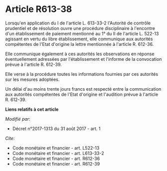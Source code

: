 # Article R613-38

Lorsqu'en application du I de l'article L. 613-33-2 l'Autorité de contrôle prudentiel et de résolution ouvre une procédure
disciplinaire à l'encontre d'un établissement de paiement mentionné au 1° du II de l'article L. 522-13 agissant en vertu du
libre établissement, elle communique aux autorités compétentes de l'Etat d'origine la lettre mentionnée à l'article R.
612-36. 

Elle communique également à ces autorités les observations en réponse éventuellement adressées par l'établissement et
l'informe de la convocation prévue à l'article R. 612-39. 

Elle verse à la procédure toutes les informations fournies par ces autorités sur les mesures adoptées. 

Un délai d'au moins trente jours francs est respecté entre la communication aux autorités compétentes de l'Etat d'origine et
l'audition prévue à l'article R. 612-39.

**Liens relatifs à cet article**

_Modifié par_:

  - Décret n°2017-1313 du 31 août 2017 - art. 1

_Cite_:

  - Code monétaire et financier - art. L522-13
  - Code monétaire et financier - art. L613-33-2
  - Code monétaire et financier - art. R612-36
  - Code monétaire et financier - art. R612-39
